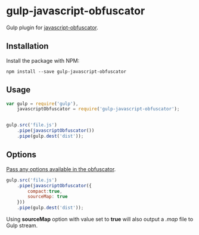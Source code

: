 gulp-javascript-obfuscator
==========================

Gulp plugin for [javascript-obfuscator](https://github.com/javascript-obfuscator/javascript-obfuscator).

## Installation

Install the package with NPM:

`npm install --save gulp-javascript-obfuscator`

## Usage

```javascript
var gulp = require('gulp'),
    javascriptObfuscator = require('gulp-javascript-obfuscator');


gulp.src('file.js')
    .pipe(javascriptObfuscator())
    .pipe(gulp.dest('dist'));
```


## Options

[Pass any options available in the obfuscator](https://github.com/javascript-obfuscator/javascript-obfuscator#javascript-obfuscator-options).

```javascript
gulp.src('file.js')
    .pipe(javascriptObfuscator({
        compact:true,
        sourceMap: true
    }))
    .pipe(gulp.dest('dist'));
```

Using **sourceMap** option with value set to **true** will also output a _.map_ file to Gulp stream.

